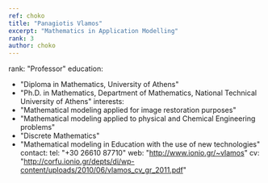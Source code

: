 ```yaml
---
ref: choko
title: "Panagiotis Vlamos"
excerpt: "Mathematics in Application Modelling"
rank: 3
author: choko
---
```


rank: "Professor"
education:
  - "Diploma in Mathematics, University of Athens"
  - "Ph.D. in Mathematics, Department of Mathematics, National Technical University of Athens"
interests:
  - "Mathematical modeling applied for image restoration purposes"
  - "Mathematical modeling applied to physical and Chemical Engineering problems"
  - "Discrete Mathematics"
  - "Mathematical modeling in Education with the use of new technologies"
contact:
  tel: "+30 26610 87710"
  web: "http://www.ionio.gr/~vlamos"
  cv: "http://corfu.ionio.gr/depts/di/wp-content/uploads/2010/06/vlamos_cv_gr_2011.pdf"
